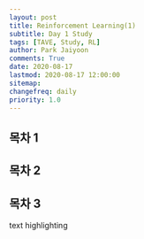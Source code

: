```yaml
---
layout: post
title: Reinforcement Learning(1)
subtitle: Day 1 Study
tags: [TAVE, Study, RL]
author: Park Jaiyoon
comments: True
date: 2020-08-17
lastmod: 2020-08-17 12:00:00
sitemap:
changefreq: daily
priority: 1.0
---
```


## 목차 1

## 목차 2

<h2>목차 3</h3>
<p class='sc'>text highlighting</p>
